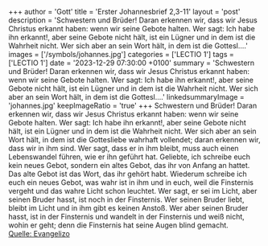 +++
author = 'Gott'
title = 'Erster Johannesbrief 2,3-11'
layout = 'post'
description = 'Schwestern und Brüder! Daran erkennen wir, dass wir Jesus Christus erkannt haben: wenn wir seine Gebote halten. Wer sagt: Ich habe ihn erkannt!, aber seine Gebote nicht hält, ist ein Lügner und in dem ist die Wahrheit nicht. Wer sich aber an sein Wort hält, in dem ist die Gottesl....'
images = ['/symbols/johannes.jpg']
categories = ['LECTIO 1']
tags = ['LECTIO 1']
date = '2023-12-29 07:30:00 +0100'
summary = 'Schwestern und Brüder! Daran erkennen wir, dass wir Jesus Christus erkannt haben: wenn wir seine Gebote halten. Wer sagt: Ich habe ihn erkannt!, aber seine Gebote nicht hält, ist ein Lügner und in dem ist die Wahrheit nicht. Wer sich aber an sein Wort hält, in dem ist die Gottesl....'
linkedsummaryImage = 'johannes.jpg'
keepImageRatio = 'true'
+++
Schwestern und Brüder! Daran erkennen wir, dass wir Jesus Christus erkannt haben: wenn wir seine Gebote halten.
Wer sagt: Ich habe ihn erkannt!, aber seine Gebote nicht hält, ist ein Lügner und in dem ist die Wahrheit nicht.
Wer sich aber an sein Wort hält, in dem ist die Gottesliebe wahrhaft vollendet; daran erkennen wir, dass wir in ihm sind.<!--more-->
Wer sagt, dass er in ihm bleibt, muss auch einen Lebenswandel führen, wie er ihn geführt hat.
Geliebte, ich schreibe euch kein neues Gebot, sondern ein altes Gebot, das ihr von Anfang an hattet. Das alte Gebot ist das Wort, das ihr gehört habt.
Wiederum schreibe ich euch ein neues Gebot, was wahr ist in ihm und in euch, weil die Finsternis vergeht und das wahre Licht schon leuchtet.
Wer sagt, er sei im Licht, aber seinen Bruder hasst, ist noch in der Finsternis.
Wer seinen Bruder liebt, bleibt im Licht und in ihm gibt es keinen Anstoß.
Wer aber seinen Bruder hasst, ist in der Finsternis und wandelt in der Finsternis und weiß nicht, wohin er geht; denn die Finsternis hat seine Augen blind gemacht.<br> [Quelle: Evangelizo](https://evangeliumtagfuertag.org/DE/gospel)